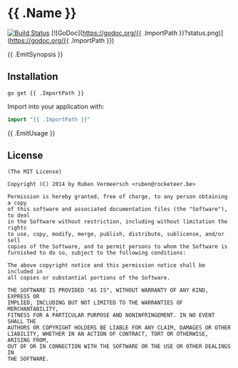 # {{ .Name }}

[![Build Status](https://travis-ci.org/rubenv/utf8mapper.svg?branch=master)](https://travis-ci.org/rubenv/utf8mapper) [![GoDoc](https://godoc.org/{{ .ImportPath }}?status.png)](https://godoc.org/{{ .ImportPath }})

{{ .EmitSynopsis }}

## Installation
```
go get {{ .ImportPath }}
```

Import into your application with:

```go
import "{{ .ImportPath }}"
```

{{ .EmitUsage }}

## License

    (The MIT License)

    Copyright (C) 2014 by Ruben Vermeersch <ruben@rocketeer.be>

    Permission is hereby granted, free of charge, to any person obtaining a copy
    of this software and associated documentation files (the "Software"), to deal
    in the Software without restriction, including without limitation the rights
    to use, copy, modify, merge, publish, distribute, sublicense, and/or sell
    copies of the Software, and to permit persons to whom the Software is
    furnished to do so, subject to the following conditions:

    The above copyright notice and this permission notice shall be included in
    all copies or substantial portions of the Software.

    THE SOFTWARE IS PROVIDED "AS IS", WITHOUT WARRANTY OF ANY KIND, EXPRESS OR
    IMPLIED, INCLUDING BUT NOT LIMITED TO THE WARRANTIES OF MERCHANTABILITY,
    FITNESS FOR A PARTICULAR PURPOSE AND NONINFRINGEMENT. IN NO EVENT SHALL THE
    AUTHORS OR COPYRIGHT HOLDERS BE LIABLE FOR ANY CLAIM, DAMAGES OR OTHER
    LIABILITY, WHETHER IN AN ACTION OF CONTRACT, TORT OR OTHERWISE, ARISING FROM,
    OUT OF OR IN CONNECTION WITH THE SOFTWARE OR THE USE OR OTHER DEALINGS IN
    THE SOFTWARE.
